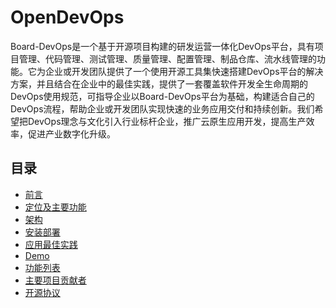 # OpenDevOps
Board-DevOps是一个基于开源项目构建的研发运营一体化DevOps平台，具有项目管理、代码管理、测试管理、质量管理、配置管理、制品仓库、流水线管理的功能。它为企业或开发团队提供了一个使用开源工具集快速搭建DevOps平台的解决方案，并且结合在企业中的最佳实践，提供了一套覆盖软件开发全生命周期的DevOps使用规范，可指导企业以Board-DevOps平台为基础，构建适合自己的DevOps流程，帮助企业或开发团队实现快速的业务应用交付和持续创新。我们希望把DevOps理念与文化引入行业标杆企业，推广云原生应用开发，提高生产效率，促进产业数字化升级。

## 目录

- [前言](https://github.com/inspursoft/OpenDevOps/blob/main/docs/introduction.md#前言)
- [定位及主要功能](https://github.com/inspursoft/OpenDevOps/blob/main/docs/introduction.md#产品定位)
- [架构](https://github.com/inspursoft/OpenDevOps/blob/main/docs/introduction.md#架构图)
- [安装部署]()
- [应用最佳实践](https://github.com/inspursoft/DevOps)
- [Demo]()
- [功能列表]()
- [主要项目贡献者](https://github.com/inspursoft/DevOps/graphs/contributors)
- [开源协议](LICENSE)

